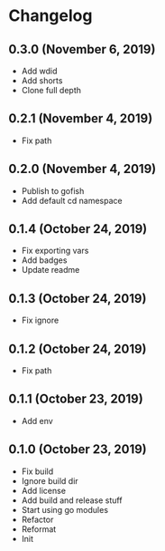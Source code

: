 # Changelog

## 0.3.0 (November 6, 2019)

- Add wdid
- Add shorts
- Clone full depth


## 0.2.1 (November 4, 2019)

- Fix path


## 0.2.0 (November 4, 2019)

- Publish to gofish
- Add default cd namespace


## 0.1.4 (October 24, 2019)

- Fix exporting vars
- Add badges
- Update readme


## 0.1.3 (October 24, 2019)

- Fix ignore


## 0.1.2 (October 24, 2019)

- Fix path


## 0.1.1 (October 23, 2019)

- Add env


## 0.1.0 (October 23, 2019)

- Fix build
- Ignore build dir
- Add license
- Add build and release stuff
- Start using go modules
- Refactor
- Reformat
- Init


